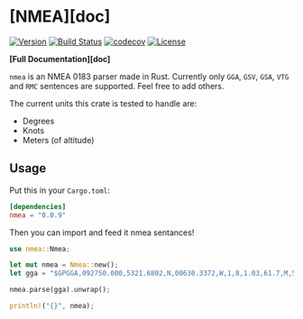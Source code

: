 [NMEA][doc]
===========

[![Version](https://img.shields.io/crates/v/nmea.svg)](https://crates.io/crates/nmea)
[![Build Status](https://github.com/AeroRust/nmea/workflows/CI/badge.svg)](https://github.com/AeroRust/nmea/actions?query=workflow%3ACI+branch%3Amaster)
[![codecov](https://codecov.io/gh/AeroRust/nmea/branch/master/graph/badge.svg)](https://codecov.io/gh/rusqlite/rusqlite)
[![License](https://img.shields.io/badge/License-Apache%202.0-blue.svg)](https://github.com/Dushistov/rust-nmea/blob/master/LICENSE.txt)

**[Full Documentation][doc]**

`nmea` is an NMEA 0183 parser made in Rust. Currently only `GGA`, `GSV`, `GSA`,
`VTG` and `RMC` sentences are supported. Feel free to add others.

The current units this crate is tested to handle are:

- Degrees
- Knots
- Meters (of altitude)

## Usage

Put this in your `Cargo.toml`:

```toml
[dependencies]
nmea = "0.0.9"
```

Then you can import and feed it nmea sentances!

```rust
use nmea::Nmea;

let mut nmea = Nmea::new();
let gga = "$GPGGA,092750.000,5321.6802,N,00630.3372,W,1,8,1.03,61.7,M,55.2,M,,*76";

nmea.parse(gga).unwrap();

println!("{}", nmea);
```
